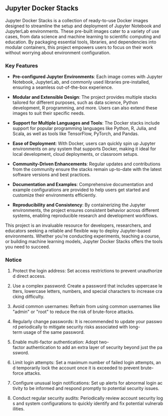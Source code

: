 ## Jupyter Docker Stacks

Jupyter Docker Stacks is a collection of ready-to-use Docker images designed to streamline the setup and deployment of Jupyter Notebook and JupyterLab environments. These pre-built images cater to a variety of use cases, from data science and machine learning to scientific computing and education. By packaging essential tools, libraries, and dependencies into modular containers, this project empowers users to focus on their work without worrying about environment configuration.

### Key Features

- **Pre-configured Jupyter Environments**: Each image comes with Jupyter Notebook, JupyterLab, and commonly used libraries pre-installed, ensuring a seamless out-of-the-box experience.
  
- **Modular and Extensible Design**: The project provides multiple stacks tailored for different purposes, such as data science, Python development, R programming, and more. Users can also extend these images to suit their specific needs.

- **Support for Multiple Languages and Tools**: The Docker stacks include support for popular programming languages like Python, R, Julia, and Scala, as well as tools like TensorFlow, PyTorch, and Pandas.

- **Ease of Deployment**: With Docker, users can quickly spin up Jupyter environments on any system that supports Docker, making it ideal for local development, cloud deployments, or classroom setups.

- **Community-Driven Enhancements**: Regular updates and contributions from the community ensure the stacks remain up-to-date with the latest software versions and best practices.

- **Documentation and Examples**: Comprehensive documentation and example configurations are provided to help users get started and customize their environments efficiently.

- **Reproducibility and Consistency**: By containerizing the Jupyter environments, the project ensures consistent behavior across different systems, enabling reproducible research and development workflows.

This project is an invaluable resource for developers, researchers, and educators seeking a reliable and flexible way to deploy Jupyter-based environments. Whether you're conducting experiments, teaching a course, or building machine learning models, Jupyter Docker Stacks offers the tools you need to succeed.

### Notice

1.  Protect the login address: Set access restrictions to prevent unauthorized direct access.
    
2.  Use a complex password: Create a password that includes uppercase letters, lowercase letters, numbers, and special characters to increase cracking difficulty.
    
3.  Avoid common usernames: Refrain from using common usernames like "admin" or "root" to reduce the risk of brute-force attacks.
    
4.  Regularly change passwords: It is recommended to update your password periodically to mitigate security risks associated with long-term usage of the same password.
    
5.  Enable multi-factor authentication: Adopt two-factor authentication to add an extra layer of security beyond just the password.
    
6.  Limit login attempts: Set a maximum number of failed login attempts, and temporarily lock the account once it is exceeded to prevent brute-force attacks.
    
7.  Configure unusual login notifications: Set up alerts for abnormal login activity to be informed and respond promptly to potential security issues.
    
8.  Conduct regular security audits: Periodically review account security logs and system configurations to quickly identify and fix potential vulnerabilities.
        